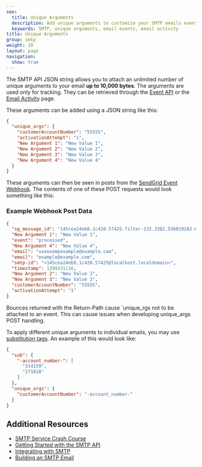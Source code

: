 ```yaml
---
seo:
  title: Unique Arguments
  description: Add unique arguments to customize your SMTP emails event tracking
  keywords: SMTP, unique arguments, email events, email activity
title: Unique Arguments
group: smtp
weight: 10
layout: page
navigation:
  show: true
---
```


The SMTP API JSON string allows you to attach an unlimited number of unique arguments to your email **up to 10,000 bytes**. The arguments are used only for tracking. They can be retrieved through the [Event API]({{root_url}}/for-developers/tracking-events/event/) or the [Email Activity]({{root_url}}/ui/analytics-and-reporting/email-activity-feed/) page.

These arguments can be added using a JSON string like this:

```json
{
  "unique_args": {
    "customerAccountNumber": "55555",
    "activationAttempt": "1",
    "New Argument 1": "New Value 1",
    "New Argument 2": "New Value 2",
    "New Argument 3": "New Value 3",
    "New Argument 4": "New Value 4"
  }
}
```

These arguments can then be seen in posts from the [SendGrid Event Webhook]({{root_url}}/for-developers/tracking-events/event/). The contents of one of these POST requests would look something like this:

### Example Webhook Post Data
```json
{
  "sg_message_id": "145cea24eb8.1c420.57425.filter-132.3382.5368192A3.0",
  "New Argument 1": "New Value 1",
  "event": "processed",
  "New Argument 4": "New Value 4",
  "email": "useexampexample@example.com",
  "email": "example@example.com",
  "smtp-id": "<145cea24eb8.1c420.57425@localhost.localdomain>",
  "timestamp": 1399331116,
  "New Argument 2": "New Value 2",
  "New Argument 3": "New Value 3",
  "customerAccountNumber": "55555",
  "activationAttempt": "1"
}
```

<call-out type="warning">

Bounces returned with the Return-Path cause `unique_rgs not to be attached to an event. This can cause issues when developing unique_args POST handling.

</call-out>

To apply different unique arguments to individual emails, you may use [substitution tags]({{root_url}}/for-developers/sending-email/substitution-tags/). An example of this would look like:

```json
{
  "sub": {
    "-account_number-": [
      "314159",
      "271828"
    ]
  },
  "unique_args": {
    "customerAccountNumber": "-account_number-"
  }
}
```

## 	Additional Resources

- [SMTP Service Crash Course](https://sendgrid.com/blog/smtp-service-crash-course/)
- [Getting Started with the SMTP API]({{root_url}}/for-developers/sending-email/getting-started-smtp/)
- [Integrating with SMTP]({{root_url}}/for-developers/sending-email/integrating-with-the-smtp-api/)
- [Building an SMTP Email]({{root_url}}/for-developers/sending-email/building-an-smtp-email/)

